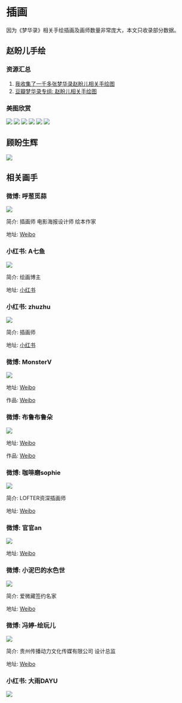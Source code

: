 # 插画

因为《梦华录》相关手绘插画及画师数量非常庞大，本文只收录部分数据。

## 赵盼儿手绘

### 资源汇总
1. [我收集了一千多张梦华录赵盼儿相关手绘图](https://www.bilibili.com/video/BV1NN4y1u7GA/)
2. [豆瓣梦华录专组: 赵盼儿相关手绘图](https://www.douban.com/group/topic/274331396/?_i=4537692bbuQ57r,4537695EBOLKYV&dt_platform=wechat_friends&dt_dapp=1)



### 美图欣赏

![](/image/erchuang/piant/paner-1.webp)
![](/image/erchuang/piant/paner-2.jpg)
![](/image/erchuang/piant/paner-3.jpg)
![](/image/erchuang/piant/paner-4.jpg)
![](/image/erchuang/piant/paner-5.jpg)
![](/image/erchuang/piant/paner-6.jpg)


## 顾盼生辉

![](/image/erchuang/piant/gupan-3.jpg)

## 相关画手


### 微博: 呼葱觅蒜

![](/image/erchuang/piant/paner-8.jpg)

简介: 插画师 电影海报设计师 绘本作家

地址: [Weibo](https://weibo.com//u/5507569981)


### 小红书: A七鱼

![](/image/erchuang/piant/a7y-1.jpg)

简介: 绘画博主

地址: [小红书](https://www.xiaohongshu.com/user/profile/5ce5f6b80000000016007353?xhsshare=CopyLink&appuid=566664665e87e768ada86b46&apptime=1664685742)


### 小红书: zhuzhu

![](/image/erchuang/piant/zhu-1.jpg)


简介: 插画师

地址: [小红书](https://www.xiaohongshu.com/user/profile/5ce5f6b80000000016007353?xhsshare=CopyLink&appuid=566664665e87e768ada86b46&apptime=1664685742)


### 微博: MonsterV

![](/image/erchuang/piant/all.jpg)

地址: [Weibo](https://weibo.com/u/6303700796)

作品: [Weibo](https://weibo.com/6303700796/LDBfJkds1)

### 微博: 布鲁布鲁朵

![](/image/erchuang/piant/hyy-1.jpg)

地址: [Weibo](https://weibo.com/1615423332?refer_flag=1001030103_)

作品: [Weibo](https://weibo.com/1615423332/M7uXE2Z7p)


### 微博: 咖啡磨sophie
![](/image/erchuang/piant/paner-7.jpg)

简介: LOFTER资深插画师

地址: [Weibo](https://weibo.com/u/2652998647)


### 微博: 官官an
![](/image/erchuang/piant/paner-9.jpg)

地址: [Weibo](https://weibo.com/n/官官an)

### 微博: 小泥巴的水色世

![](/image/erchuang/piant/gupan-1.jpg)

简介: 爱微藏签约名家

地址: [Weibo](https://weibo.com/1655835327?tabtype=home)


### 微博: 冯婷-绘玩儿

![](/image/erchuang/piant/gupan-2.jpg)

简介: 贵州传播动力文化传媒有限公司 设计总监

地址: [Weibo](https://weibo.com/n/冯婷-绘玩儿)

### 小红书: 大雨DAYU

![](/image/erchuang/piant/gupan-4.jpg)
